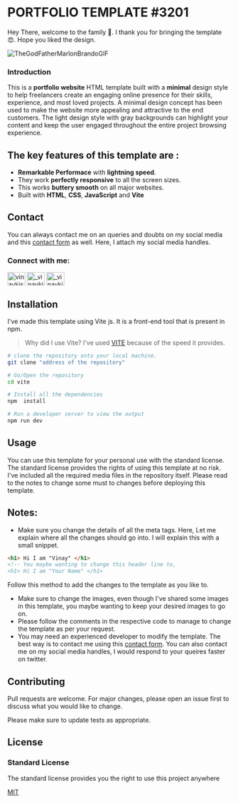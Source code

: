 # PORTFOLIO TEMPLATE #3201

Hey There, welcome to the family 🙏. I thank you for bringing the template 😍. Hope you liked the design.

![TheGodFatherMarlonBrandoGIF](https://user-images.githubusercontent.com/76990270/150666488-7c70a900-b2d4-4000-a2e4-958d7cbd1c77.gif)

### Introduction 
This is a **portfolio website** HTML template built with a **minimal** design style to help freelancers create an engaging online presence for their skills, experience, and most loved projects. A minimal design concept has been used to make the website more appealing and attractive to the end customers. The light design style with gray backgrounds can highlight your content and keep the user engaged throughout the entire project browsing experience.


The key features of this template are : 
- 
* **Remarkable Performace** with **lightning speed**.
* They work **perfectly responsive** to all the screen sizes.
* This works **buttery smooth** on all major websites.
* Built with **HTML**, **CSS**, **JavaScript** and **Vite**

## Contact
You can always contact me on an queries and doubts on my social media and this [contact form](https://forms.gle/1BoqwSVhK2dg2BiR6) as well. Here, I attach my social media handles. 

<h3 align="left">Connect with me:</h3>
<p align="left">
<a href="https://dev.to/vinaykishore" target="blank"><img align="center" src="https://raw.githubusercontent.com/rahuldkjain/github-profile-readme-generator/master/src/images/icons/Social/devto.svg" alt="vinaykishore" height="30" width="40" /></a>
<a href="https://twitter.com/_vinaykishore" target="blank"><img align="center" src="https://raw.githubusercontent.com/rahuldkjain/github-profile-readme-generator/master/src/images/icons/Social/twitter.svg" alt="_vinaykishore" height="30" width="40" /></a>
<a href="https://instagram.com/_vinaykishore" target="blank"><img align="center" src="https://raw.githubusercontent.com/rahuldkjain/github-profile-readme-generator/master/src/images/icons/Social/instagram.svg" alt="_vinaykishore" height="30" width="40" /></a>
</p>

## Installation
I've made this template using Vite js. It is a front-end tool that is present in npm. 
> Why did I use Vite? 
I've used [VITE](https://vitejs.dev/)  because of the speed it provides.

```bash
# clone the repository onto your local machine.
git clone "address of the repository"

# Go/Open the repository
cd vite

# Install all the dependencies
npm  install

# Run a developer server to view the output
npm run dev
```

## Usage
You can use this template for your personal use with the standard license. The standard license provides the rights of using this template at no risk. I've included all the required media files in the repository itself. Please read to the notes to change some must to changes before deploying this template.

## Notes:
* Make sure you change the details of all the meta tags. Here, Let me explain where all the changes should go into. I will explain this with a small snippet. 

```HTML
<h1> Hi I am "Vinay" </h1>
<!-- You maybe wanting to change this header line to,
<h1> Hi I am "Your Name" </h1>
```

Follow this method to add the changes to the template as you like to. 
* Make sure to change the images, even though I've shared some images in this template, you maybe wanting to keep your desired images to go on.
* Please follow the comments in the respective code to manage to change the template as per your request.
* You may need an experienced developer to modify the template. The best way is to contact me using this [contact form](https://forms.gle/1BoqwSVhK2dg2BiR6). You can also contact  me on my social media handles, I would respond to your queires faster on twitter.



## Contributing
Pull requests are welcome. For major changes, please open an issue first to discuss what you would like to change.

Please make sure to update tests as appropriate.

## License
### Standard License
The standard license provides you the right to use this project anywhere 

[MIT](https://choosealicense.com/licenses/mit/)
